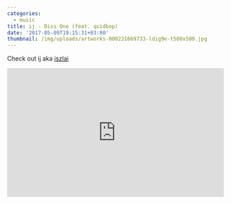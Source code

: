 ```yaml
---
categories:
  - music
title: ij - Diss One (feat. quidbop)
date: '2017-05-09T19:15:31+03:00'
thumbnail: /img/uploads/artworks-000221669733-ldig9e-t500x500.jpg
---
```

Check out [ij](https://soundcloud.com/jiszlai/) aka [iszlai](https://www.facebook.com/iszlaimusic/)

<iframe width="100%" height="300" scrolling="no" frameborder="no" allow="autoplay" src="https://w.soundcloud.com/player/?url=https%3A//api.soundcloud.com/tracks/321628799&color=%23ff5500&auto_play=false&hide_related=false&show_comments=true&show_user=true&show_reposts=false&show_teaser=true&visual=true"></iframe>
